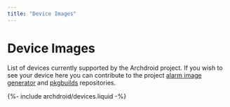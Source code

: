 ```yaml
---
title: "Device Images"
---
```


# Device Images

List of devices currently supported by the Archdroid project. If you wish to
see your device here you can contribute to the project [alarm image generator]
and [pkgbuilds] repositories.

[alarm image generator]: https://github.com/archdroid-org/alarm-image-generator
[PKGBUILDS]: https://github.com/archdroid-org/pkgbuilds

<div markdown="1">
{%- include archdroid/devices.liquid -%}
</div>
